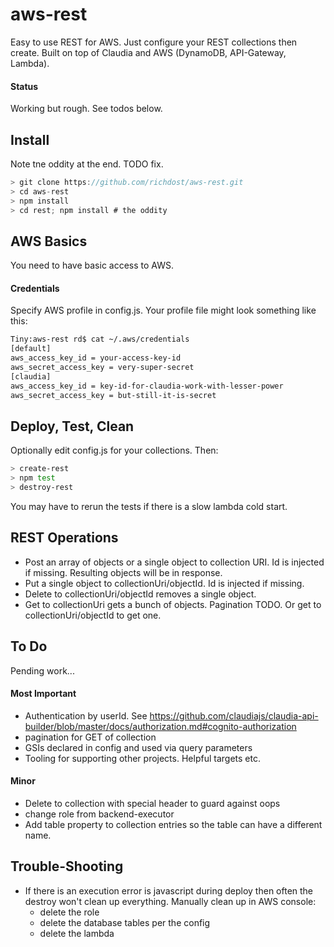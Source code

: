 
# aws-rest
Easy to use REST for AWS.
Just configure your REST collections then create.
Built on top of Claudia and AWS (DynamoDB, API-Gateway, Lambda).

#### Status
Working but rough. See todos below.

## Install
Note tne oddity at the end. TODO fix.
```javascript
> git clone https://github.com/richdost/aws-rest.git
> cd aws-rest
> npm install
> cd rest; npm install # the oddity
```

## AWS Basics

You need to have basic access to AWS. 

#### Credentials

Specify AWS profile in config.js. Your profile file might look something like this:

```bash
Tiny:aws-rest rd$ cat ~/.aws/credentials 
[default]
aws_access_key_id = your-access-key-id
aws_secret_access_key = very-super-secret
[claudia]
aws_access_key_id = key-id-for-claudia-work-with-lesser-power
aws_secret_access_key = but-still-it-is-secret 
```

## Deploy, Test, Clean
Optionally edit config.js for your collections. Then:

```bash
> create-rest
> npm test
> destroy-rest
```
You may have to rerun the tests if there is a slow lambda cold start.


## REST Operations
 - Post an array of objects or a single object to collection URI. Id is injected if missing. Resulting objects will be in response.
 - Put a single object to collectionUri/objectId. Id is injected if missing.
 - Delete to collectionUri/objectId removes a single object.
 - Get to collectionUri gets a bunch of objects. Pagination TODO. Or get to collectionUri/objectId to get one.

## To Do
Pending work...

#### Most Important
- Authentication by userId. See https://github.com/claudiajs/claudia-api-builder/blob/master/docs/authorization.md#cognito-authorization
- pagination for GET of collection
- GSIs declared in config and used via query parameters
- Tooling for supporting other projects. Helpful targets etc.

#### Minor
- Delete to collection with special header to guard against oops
- change role from backend-executor
- Add table property to collection entries so the table can have a different name.

## Trouble-Shooting
- If there is an execution error is javascript during deploy then often the destroy won't clean up everything. Manually clean up in AWS console:
  - delete the role
  - delete the database tables per the config
  - delete the lambda


